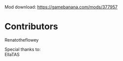 Mod download: https://gamebanana.com/mods/377957

# Contributors
Renatotheflowey

Special thanks to:  
EllaTAS